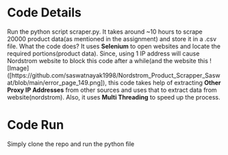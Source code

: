 <h1>Code Details</h1>
Run the python script scraper.py. It takes around ~10 hours to scrape 20000 product data(as mentioned in the assignment) and store it in a .csv file. 
What the code does?
It uses <b>Selenium</b> to open websites and locate the required portions(product data). Since, using 1 IP address will cause Nordstrom website to block this code after a while(and the website this ![Image]([https://github.com/saswatnayak1998/Nordstrom_Product_Scrapper_Saswat/blob/main/error_page_149.png]), this code takes help of extracting  <b>Other Proxy IP Addresses</b>  from other sources and uses that to extract data from website(nordstrom). 
Also, it uses <b>Multi Threading</b> to speed up the process. 
<h1>Code Run</h1>
Simply clone the repo and run the python file
